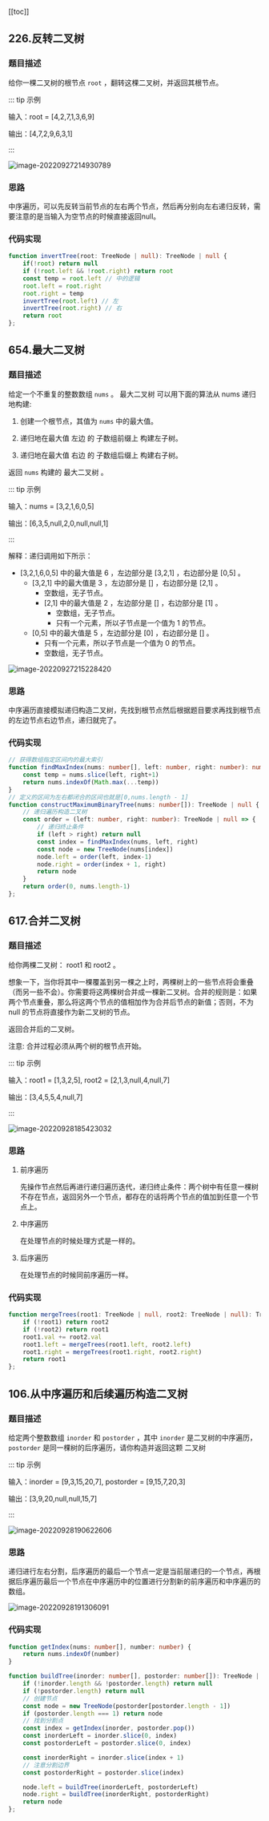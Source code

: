 
[[toc]]

## 226.反转二叉树

### 题目描述

给你一棵二叉树的根节点 `root` ，翻转这棵二叉树，并返回其根节点。

::: tip 示例

输入：root = [4,2,7,1,3,6,9]

输出：[4,7,2,9,6,3,1]

:::

![image-20220927214930789](https://example.qingcc.top/image-20220927214930789.png)

### 思路

中序遍历，可以先反转当前节点的左右两个节点，然后再分别向左右递归反转，需要注意的是当输入为空节点的时候直接返回null。

### 代码实现

```ts
function invertTree(root: TreeNode | null): TreeNode | null {
    if(!root) return null
    if (!root.left && !root.right) return root
    const temp = root.left // 中的逻辑
    root.left = root.right
    root.right = temp
    invertTree(root.left) // 左
    invertTree(root.right) // 右
    return root
};
```

## 654.最大二叉树

### 题目描述

给定一个不重复的整数数组 `nums` 。 最大二叉树 可以用下面的算法从 nums 递归地构建:

1. 创建一个根节点，其值为 `nums` 中的最大值。

2. 递归地在最大值 左边 的 子数组前缀上 构建左子树。

3. 递归地在最大值 右边 的 子数组后缀上 构建右子树。

返回 `nums` 构建的 最大二叉树 。

::: tip 示例

输入：nums = [3,2,1,6,0,5]

输出：[6,3,5,null,2,0,null,null,1]

:::

解释：递归调用如下所示：
- [3,2,1,6,0,5] 中的最大值是 6 ，左边部分是 [3,2,1] ，右边部分是 [0,5] 。
    - [3,2,1] 中的最大值是 3 ，左边部分是 [] ，右边部分是 [2,1] 。
        - 空数组，无子节点。
        - [2,1] 中的最大值是 2 ，左边部分是 [] ，右边部分是 [1] 。
            - 空数组，无子节点。
            - 只有一个元素，所以子节点是一个值为 1 的节点。
    - [0,5] 中的最大值是 5 ，左边部分是 [0] ，右边部分是 [] 。
        - 只有一个元素，所以子节点是一个值为 0 的节点。
        - 空数组，无子节点。

![image-20220927215228420](https://example.qingcc.top/image-20220927215228420.png)

### 思路

中序遍历直接模拟递归构造二叉树，先找到根节点然后根据题目要求再找到根节点的左边节点右边节点，递归就完了。

### 代码实现

```ts
// 获得数组指定区间内的最大索引
function findMaxIndex(nums: number[], left: number, right: number): number {
    const temp = nums.slice(left, right+1)
    return nums.indexOf(Math.max(...temp))
}
// 定义的区间为左右都闭合的区间也就是[0,nums.length - 1]
function constructMaximumBinaryTree(nums: number[]): TreeNode | null {
    // 递归遍历构造二叉树
    const order = (left: number, right: number): TreeNode | null => {
        // 递归终止条件
        if (left > right) return null
        const index = findMaxIndex(nums, left, right)
        const node = new TreeNode(nums[index])
        node.left = order(left, index-1)
        node.right = order(index + 1, right)
        return node
    }
    return order(0, nums.length-1)
};
```

## 617.合并二叉树

### 题目描述

给你两棵二叉树： root1 和 root2 。

想象一下，当你将其中一棵覆盖到另一棵之上时，两棵树上的一些节点将会重叠（而另一些不会）。你需要将这两棵树合并成一棵新二叉树。合并的规则是：如果两个节点重叠，那么将这两个节点的值相加作为合并后节点的新值；否则，不为 null 的节点将直接作为新二叉树的节点。

返回合并后的二叉树。

注意: 合并过程必须从两个树的根节点开始。

::: tip 示例

输入：root1 = [1,3,2,5], root2 = [2,1,3,null,4,null,7]

输出：[3,4,5,5,4,null,7]

:::

![image-20220928185423032](https://example.qingcc.top/image-20220928185423032.png)

### 思路

1. 前序遍历

   先操作节点然后再进行递归遍历迭代，递归终止条件：两个树中有任意一棵树不存在节点，返回另外一个节点，都存在的话将两个节点的值加到任意一个节点上。

2. 中序遍历

   在处理节点的时候处理方式是一样的。

3. 后序遍历

   在处理节点的时候同前序遍历一样。

### 代码实现

```ts
function mergeTrees(root1: TreeNode | null, root2: TreeNode | null): TreeNode | null {
    if (!root1) return root2
    if (!root2) return root1
    root1.val += root2.val
    root1.left = mergeTrees(root1.left, root2.left)
    root1.right = mergeTrees(root1.right, root2.right)
    return root1
};
```

## 106.从中序遍历和后续遍历构造二叉树

### 题目描述

给定两个整数数组 `inorder` 和 `postorder` ，其中 `inorder` 是二叉树的中序遍历， `postorder` 是同一棵树的后序遍历，请你构造并返回这颗 二叉树

::: tip 示例

输入：inorder = [9,3,15,20,7], postorder = [9,15,7,20,3]

输出：[3,9,20,null,null,15,7]

:::

![image-20220928190622606](https://example.qingcc.top/image-20220928190622606.png)

### 思路

递归进行左右分割，后序遍历的最后一个节点一定是当前层递归的一个节点，再根据后序遍历最后一个节点在中序遍历中的位置进行分割新的前序遍历和中序遍历的数组。

![image-20220928191306091](https://example.qingcc.top/image-20220928191306091.png)

### 代码实现

```ts
function getIndex(nums: number[], number: number) {
    return nums.indexOf(number)
}

function buildTree(inorder: number[], postorder: number[]): TreeNode | null {
    if (!inorder.length && !postorder.length) return null
    if (!postorder.length) return null
    // 创建节点
    const node = new TreeNode(postorder[postorder.length - 1])
    if (postorder.length === 1) return node
    // 找到分割点
    const index = getIndex(inorder, postorder.pop())
    const inorderLeft = inorder.slice(0, index)
    const postorderLeft = postorder.slice(0, index)

    const inorderRight = inorder.slice(index + 1)
    // 注意分割边界
    const postorderRight = postorder.slice(index)

    node.left = buildTree(inorderLeft, postorderLeft)
    node.right = buildTree(inorderRight, postorderRight)
    return node
};
```
